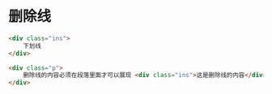 # 删除线

```html
<div class="ins"> 
    下划线
</div>
```

```html
<div class="p">
    删除线的内容必须在段落里面才可以展现 <div class="ins">这是删除线的内容</div>，不可以用于其他地方
</div>
```
